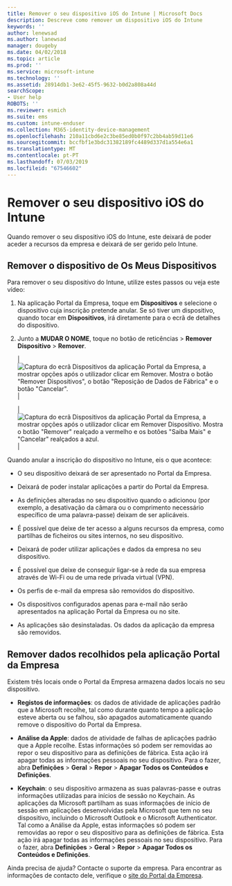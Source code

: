 ```yaml
---
title: Remover o seu dispositivo iOS do Intune | Microsoft Docs
description: Descreve como remover um dispositivo iOS do Intune
keywords: ''
author: lenewsad
ms.author: lanewsad
manager: dougeby
ms.date: 04/02/2018
ms.topic: article
ms.prod: ''
ms.service: microsoft-intune
ms.technology: ''
ms.assetid: 28914db1-3e62-45f5-9632-b0d2a808a44d
searchScope:
- User help
ROBOTS: ''
ms.reviewer: esmich
ms.suite: ems
ms.custom: intune-enduser
ms.collection: M365-identity-device-management
ms.openlocfilehash: 210a11cbd6e2c3be85ed0b0f97c2bb4ab59d11e6
ms.sourcegitcommit: bccfbf1e3bdc31382189fc4489d337d1a554e6a1
ms.translationtype: MT
ms.contentlocale: pt-PT
ms.lasthandoff: 07/03/2019
ms.locfileid: "67546602"
---
```

# <a name="remove-your-ios-device-from-intune"></a>Remover o seu dispositivo iOS do Intune

Quando remover o seu dispositivo iOS do Intune, este deixará de poder aceder a recursos da empresa e deixará de ser gerido pelo Intune.


## <a name="removing-the-device-from-my-devices"></a>Remover o dispositivo de Os Meus Dispositivos

Para remover o seu dispositivo do Intune, utilize estes passos ou veja este vídeo:


1. Na aplicação Portal da Empresa, toque em **Dispositivos** e selecione o dispositivo cuja inscrição pretende anular. Se só tiver um dispositivo, quando tocar em **Dispositivos**, irá diretamente para o ecrã de detalhes do dispositivo.

2. Junto a **MUDAR O NOME**, toque no botão de reticências > **Remover Dispositivo** > **Remover**.  

    |![Captura do ecrã Dispositivos da aplicação Portal da Empresa, a mostrar opções após o utilizador clicar em Remover. Mostra o botão "Remover Dispositivos", o botão "Reposição de Dados de Fábrica" e o botão "Cancelar".](/intune-user-help/media/cp_ios_unenroll_after_1804_001.png)|

    |![Captura do ecrã Dispositivos da aplicação Portal da Empresa, a mostrar opções após o utilizador clicar em Remover Dispositivo. Mostra o botão "Remover" realçado a vermelho e os botões "Saiba Mais" e "Cancelar" realçados a azul.](/intune-user-help/media/cp_ios_unenroll_after_1804_002.png)|


  Quando anular a inscrição do dispositivo no Intune, eis o que acontece:

  - O seu dispositivo deixará de ser apresentado no Portal da Empresa.

  - Deixará de poder instalar aplicações a partir do Portal da Empresa.

  - As definições alteradas no seu dispositivo quando o adicionou (por exemplo, a desativação da câmara ou o comprimento necessário específico de uma palavra-passe) deixam de ser aplicáveis.

  - É possível que deixe de ter acesso a alguns recursos da empresa, como partilhas de ficheiros ou sites internos, no seu dispositivo.

  - Deixará de poder utilizar aplicações e dados da empresa no seu dispositivo.

  - É possível que deixe de conseguir ligar-se à rede da sua empresa através de Wi-Fi ou de uma rede privada virtual (VPN).

  - Os perfis de e-mail da empresa são removidos do dispositivo.

  - Os dispositivos configurados apenas para e-mail não serão apresentados na aplicação Portal da Empresa ou no site.
  
  - As aplicações são desinstaladas. Os dados da aplicação da empresa são removidos.

## <a name="removing-data-collected-by-the-company-portal-app"></a>Remover dados recolhidos pela aplicação Portal da Empresa

Existem três locais onde o Portal da Empresa armazena dados locais no seu dispositivo.

- **Registos de informações**: os dados de atividade de aplicações padrão que a Microsoft recolhe, tal como durante quanto tempo a aplicação esteve aberta ou se falhou, são apagados automaticamente quando remove o dispositivo do Portal da Empresa.

- **Análise da Apple**: dados de atividade de falhas de aplicações padrão que a Apple recolhe. Estas informações só podem ser removidas ao repor o seu dispositivo para as definições de fábrica. Esta ação irá apagar todas as informações pessoais no seu dispositivo. Para o fazer, abra **Definições** > **Geral** > **Repor** > **Apagar Todos os Conteúdos e Definições**.

- **Keychain**: o seu dispositivo armazena as suas palavras-passe e outras informações utilizadas para inícios de sessão no Keychain. As aplicações da Microsoft partilham as suas informações de início de sessão em aplicações desenvolvidas pela Microsoft que tem no seu dispositivo, incluindo o Microsoft Outlook e o Microsoft Authenticator. Tal como a Análise da Apple, estas informações só podem ser removidas ao repor o seu dispositivo para as definições de fábrica. Esta ação irá apagar todas as informações pessoais no seu dispositivo. Para o fazer, abra **Definições** > **Geral** > **Repor** > **Apagar Todos os Conteúdos e Definições**.


Ainda precisa de ajuda? Contacte o suporte da empresa. Para encontrar as informações de contacto dele, verifique o [site do Portal da Empresa](https://go.microsoft.com/fwlink/?linkid=2010980).
